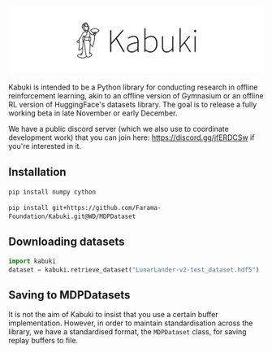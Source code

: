 <p align="center">
    <img src="kabuki-text.png" width="500px"/>
</p>
Kabuki is intended to be a Python library for conducting research in offline reinforcement learning, akin to an offline version of Gymnasium or an offline RL version of HuggingFace's datasets library. The goal is to release a fully working beta in late November or early December.

We have a public discord server (which we also use to coordinate development work) that you can join here: https://discord.gg/jfERDCSw if you're interested in it.


## Installation
`pip install numpy cython`

`pip install git+https://github.com/Farama-Foundation/Kabuki.git@WD/MDPDataset`

## Downloading datasets
```python
import kabuki
dataset = kabuki.retrieve_dataset("LunarLander-v2-test_dataset.hdf5")
```

## Saving to MDPDatasets
It is not the aim of Kabuki to insist that you use a certain buffer implementation. However, in order to maintain standardisation across the library, we have a standardised format, the `MDPDataset` class, for saving replay buffers to file. 

